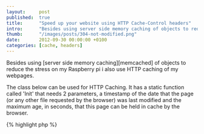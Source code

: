 ```yaml
---
layout: 	post
published: 	true
title:  	"Speed up your website using HTTP Cache-Control headers"
intro:  	"Besides using server side memory caching of objects to reduce the stress on my Raspberry pi i also use HTTP caching of my webpages. This article contains a simple example."
thumb:  	"/images/posts/304-not-modified.png"
date:   	2012-09-30 00:00:00 +0100
categories:	[cache, headers]
---
```

Besides using [server side memory caching][memcached] of objects to reduce the stress on my Raspberry pi i also use HTTP caching of my webpages.

The class below can be used for HTTP Caching. It has a static function called 'Init' that needs 2 parameters, a timestamp of the date that the page (or any other file requested by the browser) was last modified and the maximum age, in seconds, that this page can be held in cache by the browser.

{% highlight php %}
<?php
class HttpCache 
{
    public static function Init($lastModifiedTimestamp, $maxAge)
    {
        if (self::IsModifiedSince($lastModifiedTimestamp))
        {
            self::SetLastModifiedHeader($lastModifiedTimestamp, $maxAge);
        }
        else 
        {
            self::SetNotModifiedHeader($maxAge);
        }
    }
    
    private static function IsModifiedSince($lastModifiedTimestamp)
    {
        $allHeaders = getallheaders();
        
        if (array_key_exists("If-Modified-Since", $allHeaders))
        {
            $gmtSinceDate = $allHeaders["If-Modified-Since"];
            $sinceTimestamp = strtotime($gmtSinceDate);
            
            // Can the browser get it from the cache?
            if ($sinceTimestamp != false && $lastModifiedTimestamp <= $sinceTimestamp)
            {
                return false;
            }
        }
        
        return true;
    }
    
    private static function SetNotModifiedHeader($maxAge)
    {
        // Set headers
        header("HTTP/1.1 304 Not Modified", true);
        header("Cache-Control: public, max-age=$maxAge", true);
        die();
    }
    
    private static function SetLastModifiedHeader($lastModifiedTimestamp, $maxAge)
    {
        // Fetching the last modified time of the XML file
        $date = gmdate("D, j M Y H:i:s", $lastModifiedTimestamp)." GMT";
        
        // Set headers
        header("HTTP/1.1 200 OK", true);
        header("Cache-Control: public, max-age=$maxAge", true);
        header("Last-Modified: $date", true);
    }
}
{% endhighlight %}

[memcached]: /setting-up-memcached-on-my-raspberry-pi